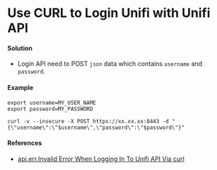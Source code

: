 # Use CURL to Login Unifi with Unifi API

#### Solution
* Login API need to POST `json` data which contains `username` and `password`.

#### Example

    export username=MY_USER_NAME
    export password=MY_PASSWORD

    curl -v --insecure -X POST https://xx.xx.xx:8443 -d "{\"username\":\"$username\",\"password\":\"$password\"}"

#### References
* [api.err.Invalid Error When Logging In To Unifi API Via curl](https://community.ubnt.com/t5/UniFi-Wireless/api-err-Invalid-Error-When-Logging-In-To-Unifi-API-Via-curl/td-p/1676063)
